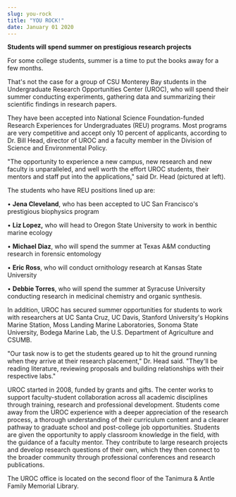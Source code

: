 ```yaml
---
slug: you-rock
title: "YOU ROCK!"
date: January 01 2020
---
```


 
<p>
  <strong>Students will spend summer on prestigious research projects</strong>
</p>
<p>
  For some college students, summer is a time to put the books away for a few
  months.
</p>
<p>
  That's not the case for a group of CSU Monterey Bay students in the
  Undergraduate Research Opportunities Center (UROC), who will spend their
  summer conducting experiments, gathering data and summarizing their scientific
  findings in research papers.
</p>
<p>
  They have been accepted into National Science Foundation-funded Research
  Experiences for Undergraduates (REU) programs. Most programs are very
  competitive and accept only 10 percent of applicants, according to Dr. Bill
  Head, director of UROC and a faculty member in the Division of Science and
  Environmental Policy.
</p>
<p>
  "The opportunity to experience a new campus, new research and new faculty is
  unparalleled, and well worth the effort UROC students, their mentors and staff
  put into the applications," said Dr. Head (pictured at left).
</p>
<p>The students who have REU positions lined up are:</p>
<p>
  • <strong>Jena Cleveland</strong>, who has been accepted to UC San Francisco's
  prestigious biophysics program
</p>
<p>
  • <strong>Liz Lopez,</strong> who will head to Oregon State University to work
  in benthic marine ecology
</p>
<p>
  • <strong>Michael Diaz</strong>, who will spend the summer at Texas A&amp;M
  conducting research in forensic entomology
</p>
<p>
  • <strong>Eric Ross</strong>, who will conduct ornithology research at Kansas
  State University
</p>
<p>
  • <strong>Debbie Torres</strong>, who will spend the summer at Syracuse
  University conducting research in medicinal chemistry and organic synthesis.
</p>
<p>
  In addition, UROC has secured summer opportunities for students to work with
  researchers at UC Santa Cruz, UC Davis, Stanford University's Hopkins Marine
  Station, Moss Landing Marine Laboratories, Sonoma State University, Bodega
  Marine Lab, the U.S. Department of Agriculture and CSUMB.
</p>
<p>
  "Our task now is to get the students geared up to hit the ground running when
  they arrive at their research placement," Dr. Head said. "They'll be reading
  literature, reviewing proposals and building relationships with their
  respective labs."
</p>
<p>
  UROC started in 2008, funded by grants and gifts. The center works to support
  faculty-student collaboration across all academic disciplines through
  training, research and professional development. Students come away from the
  UROC experience with a deeper appreciation of the research process, a thorough
  understanding of their curriculum content and a clearer pathway to graduate
  school and post-college job opportunities. Students are given the opportunity
  to apply classroom knowledge in the field, with the guidance of a faculty
  mentor. They contribute to large research projects and develop research
  questions of their own, which they then connect to the broader community
  through professional conferences and research publications.
</p>
<p>
  The UROC office is located on the second floor of the Tanimura &amp; Antle
  Family Memorial Library.
</p>
<p></p>
 
